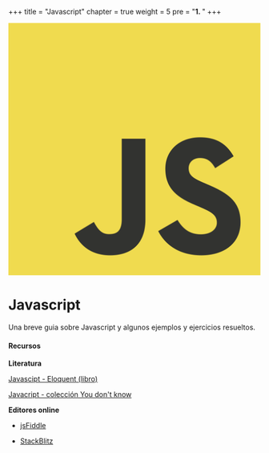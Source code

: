 +++
title = "Javascript"
chapter = true
weight = 5
pre = "<b>1. </b>"
+++

![Picard](../img/js/JavaScript-logo.png?width=10vw)

# Javascript

Una breve guia sobre Javascript y algunos ejemplos y ejercicios resueltos.

#### Recursos

**Literatura**

[Javascipt - Eloquent (libro)](https://eloquentjs-es.thedojo.mx/)

[Javacript - colección You don't know](https://daniel-morales.gitbook.io/javascript-avanzado-en-espanol/)

**Editores online**

- [jsFiddle](https://jsfiddle.net/)

- [StackBlitz](https://stackblitz.com/)
